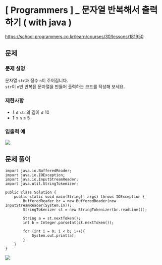 # [ Programmers ] _ 문자열 반복해서 출력하기 ( with java )
https://school.programmers.co.kr/learn/courses/30/lessons/181950 
## 문제 
### 문제 설명
문자열 `str`과 정수 `n`이 주어집니다.  
`str`이 `n`번 반복된 문자열을 만들어 출력하는 코드를 작성해 보세요.

### 제한사항
- 1 ≤ `str`의 길이 ≤ 10
- 1 ≤ `n` ≤ 5

### 입출력 예
![](https://i.imgur.com/YGGNoRJ.png)






## 문제 풀이
```
import java.io.BufferedReader;
import java.io.IOException;
import java.io.InputStreamReader;
import java.util.StringTokenizer;

public class Solution {
    public static void main(String[] args) throws IOException {
        BufferedReader br = new BufferedReader(new InputStreamReader(System.in));
        StringTokenizer st = new StringTokenizer(br.readLine());

        String a = st.nextToken();
        int b = Integer.parseInt(st.nextToken());

        for (int i = 0; i < b; i++){
            System.out.print(a);
        }
    }
}
```

![](https://i.imgur.com/J7aOvHG.png)


